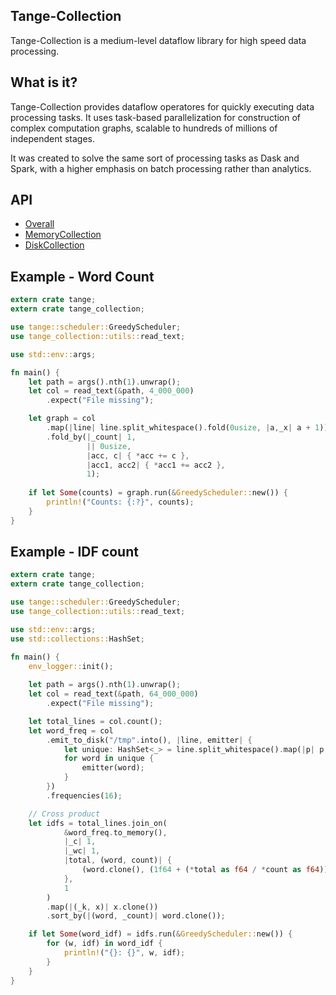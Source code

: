 Tange-Collection
---
Tange-Collection is a medium-level dataflow library for high speed data processing.

What is it?
---
Tange-Collection provides dataflow operatores for quickly executing data processing tasks.  It uses task-based parallelization for construction of complex computation graphs, scalable to hundreds of millions of independent stages.

It was created to solve the same sort of processing tasks as Dask and Spark, with a higher
emphasis on batch processing rather than analytics.

API
---

* [Overall](https://docs.rs/tange-collection/0.1.0/tange_collection/)
* [MemoryCollection](https://docs.rs/tange-collection/0.1.0/tange_collection/collection/memory/struct.MemoryCollection.html)
* [DiskCollection](https://docs.rs/tange-collection/0.1.0/tange_collection/collection/disk/struct.DiskCollection.html)

Example - Word Count
---

```rust
extern crate tange;
extern crate tange_collection;

use tange::scheduler::GreedyScheduler;
use tange_collection::utils::read_text;

use std::env::args;

fn main() {
    let path = args().nth(1).unwrap();
    let col = read_text(&path, 4_000_000)
        .expect("File missing");

    let graph = col 
        .map(|line| line.split_whitespace().fold(0usize, |a,_x| a + 1)) 
        .fold_by(|_count| 1,
                 || 0usize,
                 |acc, c| { *acc += c },
                 |acc1, acc2| { *acc1 += acc2 },
                 1);
    
    if let Some(counts) = graph.run(&GreedyScheduler::new()) {
        println!("Counts: {:?}", counts);
    }   
}
```
Example - IDF count
---
```rust
extern crate tange;
extern crate tange_collection;

use tange::scheduler::GreedyScheduler;
use tange_collection::utils::read_text;

use std::env::args;
use std::collections::HashSet;

fn main() {
    env_logger::init();
     
    let path = args().nth(1).unwrap();
    let col = read_text(&path, 64_000_000)
        .expect("File missing");

    let total_lines = col.count();
    let word_freq = col
        .emit_to_disk("/tmp".into(), |line, emitter| {
            let unique: HashSet<_> = line.split_whitespace().map(|p| p.to_lowercase()).collect();
            for word in unique {
                emitter(word);
            }
        })
        .frequencies(16);

    // Cross product
    let idfs = total_lines.join_on(
            &word_freq.to_memory(),
            |_c| 1,
            |_wc| 1,
            |total, (word, count)| {
                (word.clone(), (1f64 + (*total as f64 / *count as f64)).ln())
            },  
            1   
        )
        .map(|(_k, x)| x.clone())
        .sort_by(|(word, _count)| word.clone());

    if let Some(word_idf) = idfs.run(&GreedyScheduler::new()) {
        for (w, idf) in word_idf {
            println!("{}: {}", w, idf);
        }
    }
}
```


